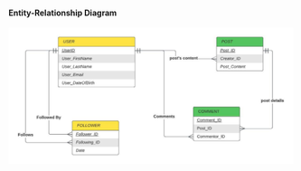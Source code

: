 #### Entity-Relationship Diagram
![ER Diagram for Social Media App](./public/images/socialmedia.jpeg)


